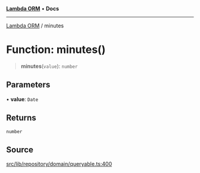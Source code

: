 [**Lambda ORM**](../README.md) • **Docs**

***

[Lambda ORM](../README.md) / minutes

# Function: minutes()

> **minutes**(`value`): `number`

## Parameters

• **value**: `Date`

## Returns

`number`

## Source

[src/lib/repository/domain/queryable.ts:400](https://github.com/lambda-orm/lambdaorm-base/blob/e3a7772bb5fa4082532c38729067cbcb8dfa89b9/src/lib/repository/domain/queryable.ts#L400)
